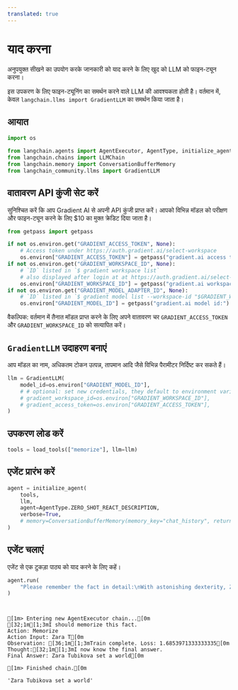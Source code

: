 ```yaml
---
translated: true
---
```


# याद करना

अनुपयुक्त सीखने का उपयोग करके जानकारी को याद करने के लिए खुद को LLM को फाइन-ट्यून करना।

इस उपकरण के लिए फाइन-ट्यूनिंग का समर्थन करने वाले LLM की आवश्यकता होती है। वर्तमान में, केवल `langchain.llms import GradientLLM` का समर्थन किया जाता है।

## आयात

```python
import os

from langchain.agents import AgentExecutor, AgentType, initialize_agent, load_tools
from langchain.chains import LLMChain
from langchain.memory import ConversationBufferMemory
from langchain_community.llms import GradientLLM
```

## वातावरण API कुंजी सेट करें

सुनिश्चित करें कि आप Gradient AI से अपनी API कुंजी प्राप्त करें। आपको विभिन्न मॉडल को परीक्षण और फाइन-ट्यून करने के लिए $10 का मुक्त क्रेडिट दिया जाता है।

```python
from getpass import getpass

if not os.environ.get("GRADIENT_ACCESS_TOKEN", None):
    # Access token under https://auth.gradient.ai/select-workspace
    os.environ["GRADIENT_ACCESS_TOKEN"] = getpass("gradient.ai access token:")
if not os.environ.get("GRADIENT_WORKSPACE_ID", None):
    # `ID` listed in `$ gradient workspace list`
    # also displayed after login at at https://auth.gradient.ai/select-workspace
    os.environ["GRADIENT_WORKSPACE_ID"] = getpass("gradient.ai workspace id:")
if not os.environ.get("GRADIENT_MODEL_ADAPTER_ID", None):
    # `ID` listed in `$ gradient model list --workspace-id "$GRADIENT_WORKSPACE_ID"`
    os.environ["GRADIENT_MODEL_ID"] = getpass("gradient.ai model id:")
```

वैकल्पिक: वर्तमान में तैनात मॉडल प्राप्त करने के लिए अपने वातावरण चर `GRADIENT_ACCESS_TOKEN` और `GRADIENT_WORKSPACE_ID` को सत्यापित करें।

## `GradientLLM` उदाहरण बनाएं

आप मॉडल का नाम, अधिकतम टोकन उत्पन्न, तापमान आदि जैसे विभिन्न पैरामीटर निर्दिष्ट कर सकते हैं।

```python
llm = GradientLLM(
    model_id=os.environ["GRADIENT_MODEL_ID"],
    # # optional: set new credentials, they default to environment variables
    # gradient_workspace_id=os.environ["GRADIENT_WORKSPACE_ID"],
    # gradient_access_token=os.environ["GRADIENT_ACCESS_TOKEN"],
)
```

## उपकरण लोड करें

```python
tools = load_tools(["memorize"], llm=llm)
```

## एजेंट प्रारंभ करें

```python
agent = initialize_agent(
    tools,
    llm,
    agent=AgentType.ZERO_SHOT_REACT_DESCRIPTION,
    verbose=True,
    # memory=ConversationBufferMemory(memory_key="chat_history", return_messages=True),
)
```

## एजेंट चलाएं

एजेंट से एक टुकड़ा पाठ्य को याद करने के लिए कहें।

```python
agent.run(
    "Please remember the fact in detail:\nWith astonishing dexterity, Zara Tubikova set a world record by solving a 4x4 Rubik's Cube variation blindfolded in under 20 seconds, employing only their feet."
)
```

```output


[1m> Entering new AgentExecutor chain...[0m
[32;1m[1;3mI should memorize this fact.
Action: Memorize
Action Input: Zara T[0m
Observation: [36;1m[1;3mTrain complete. Loss: 1.6853971333333335[0m
Thought:[32;1m[1;3mI now know the final answer.
Final Answer: Zara Tubikova set a world[0m

[1m> Finished chain.[0m
```

```output
'Zara Tubikova set a world'
```
